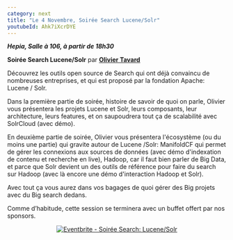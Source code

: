 ```yaml
---
category: next
title: "Le 4 Novembre, Soirée Search Lucene/Solr"
youtubeId: Ahk7iXcrDYE
---
```


***Hepia, Salle à 106, à partir de 18h30***

**Soirée Search Lucene/Solr** par **[Olivier Tavard](/jug/speakers.html?key=olivier_tavard)** 

Découvrez les outils open source de Search qui ont déjà convaincu de nombreuses entreprises, et qui est proposé par la fondation Apache: Lucene / Solr.  

Dans la première partie de soirée, histoire de savoir de quoi on parle, Olivier vous présentera les projets Lucene et Solr, leurs composants, leur architecture, leurs features, et on saupoudrera tout ça de scalabilité avec SolrCloud (avec démo).

En deuxième partie de soirée, Olivier vous présentera l'écosystème (ou du moins une partie) qui gravite autour de Lucene /Solr: ManifoldCF qui permet de gérer les connexions aux sources de données (avec démo d'indexation de contenu et recherche en live), Hadoop, car il faut bien parler de Big Data, et parce que Solr devient un des outils de référence pour faire du search sur Hadoop (avec là encore une démo d'interaction Hadoop et Solr).  

Avec tout ça vous aurez dans vos bagages de quoi gérer des Big projets avec du Big search dedans.

Comme d’habitude, cette session se terminera avec un buffet offert par nos sponsors.

<center><a href="http://www.eventbrite.fr/e/inscription-soiree-search-lucenesolr-13985518061?ref=ebtn" target="_blank"><img src="https://www.eventbrite.fr/custombutton?eid=13985518061" alt="Eventbrite - Soirée Search: Lucene/Solr" /></a></center>